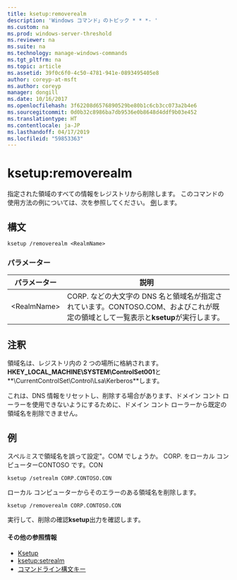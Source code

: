```yaml
---
title: ksetup:removerealm
description: 'Windows コマンド」のトピック * * *- '
ms.custom: na
ms.prod: windows-server-threshold
ms.reviewer: na
ms.suite: na
ms.technology: manage-windows-commands
ms.tgt_pltfrm: na
ms.topic: article
ms.assetid: 39f0c6f0-4c50-4781-941e-0893495405e8
author: coreyp-at-msft
ms.author: coreyp
manager: dongill
ms.date: 10/16/2017
ms.openlocfilehash: 3f62208d6576890529be80b1c6cb3cc073a2b4e6
ms.sourcegitcommit: 0d0b32c8986ba7db9536e0b8648d4ddf9b03e452
ms.translationtype: HT
ms.contentlocale: ja-JP
ms.lasthandoff: 04/17/2019
ms.locfileid: "59853363"
---
```

# <a name="ksetupremoverealm"></a>ksetup:removerealm



指定された領域のすべての情報をレジストリから削除します。 このコマンドの使用方法の例については、次を参照してください。 [例](#BKMK_Examples)します。

## <a name="syntax"></a>構文

```
ksetup /removerealm <RealmName>
```

### <a name="parameters"></a>パラメーター

|パラメーター|説明|
|---------|-----------|
|\<RealmName>|CORP. などの大文字の DNS 名と領域名が指定されています。CONTOSO.COM、およびこれが既定の領域として一覧表示と**ksetup**が実行します。|

## <a name="remarks"></a>注釈

領域名は、レジストリ内の 2 つの場所に格納されます。**HKEY_LOCAL_MACHINE\SYSTEM\ControlSet001**と**\CurrentControlSet\Control\Lsa\Kerberos**します。

これは、DNS 情報をリセットし、削除する場合があります、ドメイン コント ローラーを使用できないようにするために、ドメイン コント ローラーから既定の領域名を削除できません。

## <a name="BKMK_Examples"></a>例

スペルミスで領域名を誤って設定"。COM でしょうか。 CORP. をローカル コンピューターCONTOSO です。CON
```
ksetup /setrealm CORP.CONTOSO.CON
```
ローカル コンピューターからそのエラーのある領域名を削除します。
```
ksetup /removerealm CORP.CONTOSO.CON
```
実行して、削除の確認**ksetup**出力を確認します。

#### <a name="additional-references"></a>その他の参照情報

-   [Ksetup](ksetup.md)
-   [ksetup:setrealm](ksetup-setrealm.md)
-   [コマンドライン構文キー](command-line-syntax-key.md)